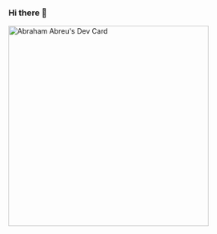 ### Hi there 👋

<a href="https://app.daily.dev/slekens"><img src="https://api.daily.dev/devcards/023054e145c74fdd8f48554cbd7c2bad.png?r=s79" width="400" alt="Abraham Abreu's Dev Card"/></a>

<!--
**slekens/slekens** is a ✨ _special_ ✨ repository because its `README.md` (this file) appears on your GitHub profile.

Here are some ideas to get you started:

- 🔭 I’m currently working on ...
- 🌱 I’m currently learning ...
- 👯 I’m looking to collaborate on ...
- 🤔 I’m looking for help with ...
- 💬 Ask me about ...
- 📫 How to reach me: ...
- 😄 Pronouns: ...
- ⚡ Fun fact: ...
-->
